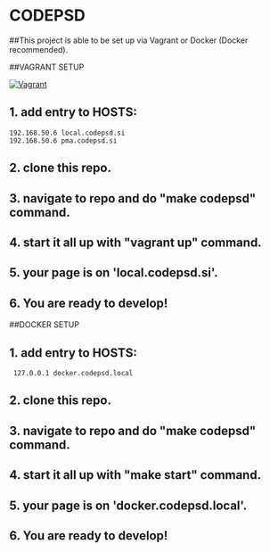 # CODEPSD

##This project is able to be set up via Vagrant or Docker (Docker recommended).

##VAGRANT SETUP

[![Vagrant](http://4.bp.blogspot.com/-gjnPaZjlBx8/U6k69kXuz9I/AAAAAAAAI54/l1zRkXewj7k/s1600/vagrant_logo.png)](https://www.vagrantup.com/)

## 1. add entry to HOSTS:
```
192.168.50.6 local.codepsd.si
192.168.50.6 pma.codepsd.si
```
## 2. clone this repo.

## 3. navigate to repo and do "make codepsd" command.

## 4. start it all up with "vagrant up" command.

## 5. your page is on 'local.codepsd.si'.

## 6. You are ready to develop!

##DOCKER SETUP

## 1. add entry to HOSTS:
```
 127.0.0.1 docker.codepsd.local
```
## 2. clone this repo.

## 3. navigate to repo and do "make codepsd" command.

## 4. start it all up with "make start" command.

## 5. your page is on 'docker.codepsd.local'.

## 6. You are ready to develop!